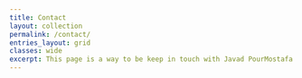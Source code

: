 ```yaml
---
title: Contact
layout: collection
permalink: /contact/
entries_layout: grid
classes: wide
excerpt: This page is a way to be keep in touch with Javad PourMostafa.
---
```

